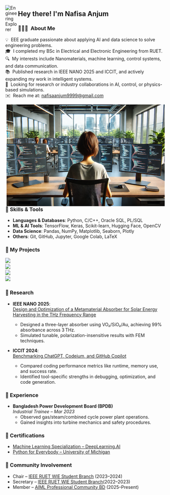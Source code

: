<img alt="Engineering Explorer" src="./assets/Hand%20Wave.gif" width='40' align="left"/><h2>Hey there! I'm Nafisa Anjum</h2>

### 👩🏻‍💻 &nbsp;About Me

💡 &nbsp;EEE graduate passionate about applying AI and data science to solve engineering problems.\
🎓 &nbsp;I completed my BSc in Electrical and Electronic Engineering from RUET.\
🔍 &nbsp;My interests include Nanomaterials, machine learning, control systems, and data communication.\
📚 &nbsp;Published research in IEEE NANO 2025 and ICCIT, and actively expanding my work in intelligent systems.\
🤝 &nbsp;Looking for research or industry collaborations in AI, control, or physics-based simulations.\
✉️ &nbsp;Reach me at: nafisaanjum9999@gmail.com

<img align="right" alt="PNG Illustration" src="https://github.com/Nafisa-21/Nafisa-21/blob/main/n.png?raw=true" width="500" height="320" />

### 🔧 Skills & Tools

- **Languages & Databases**: Python, C/C++, Oracle SQL, PL/SQL  
- **ML & AI Tools**: TensorFlow, Keras, Scikit-learn, Hugging Face, OpenCV  
- **Data Science**: Pandas, NumPy, Matplotlib, Seaborn, Plotly  
- **Others**: Git, GitHub, Jupyter, Google Colab, LaTeX  

### 📁 My Projects

[![](https://img.shields.io/badge/-🧠%20BrainScope%20(MRI%20Tumor%20Detection)-000)](https://github.com/Nafisa-21/BrainScope-MRI-Based-Binary-Classification-of-Tumor-Presence-Using-Deep-CNN-Architectures)  
[![](https://img.shields.io/badge/-🔎%20Autism%20Prediction%20via%20NNs-000)](https://github.com/Nafisa-21/Autism-Screening-Prediction-Using-Neural-Networks)  
[![](https://img.shields.io/badge/-🧬%20MBTI%20Personality%20Prediction-000)](https://github.com/Nafisa-21/Myers-Briggs-Personality-Type-Prediction-and-Analysis)  
[![](https://img.shields.io/badge/-📚%20RDBMS%20Library%20System-000)](https://github.com/Nafisa-21/LIBRARY-MANAGEMENT-SYSTEM)

### 📄 Research

- **IEEE NANO 2025**:  
  [Design and Optimization of a Metamaterial Absorber for Solar Energy Harvesting in the THz Frequency Range](https://arxiv.org/abs/2410.15654)  
  - Designed a three-layer absorber using VO₂/SiO₂/Au, achieving 99% absorbance across 3 THz.  
  - Simulated tunable, polarization-insensitive results with FEM techniques.

- **ICCIT 2024**:  
  [Benchmarking ChatGPT, Codeium, and GitHub Copilot](https://arxiv.org/abs/2409.19922)  
  - Compared coding performance metrics like runtime, memory use, and success rate.  
  - Identified tool-specific strengths in debugging, optimization, and code generation.

### 💼 Experience

- **Bangladesh Power Development Board (BPDB)**  
  *Industrial Trainee – Mar 2023*  
  - Observed gas/steam/combined cycle power plant operations.  
  - Gained insights into turbine mechanics and safety procedures.

### 📜 Certifications

- [Machine Learning Specialization – DeepLearning.AI](https://www.coursera.org/account/accomplishments/specialization/LPRJMVDSMHKP)  
- [Python for Everybody – University of Michigan](https://www.coursera.org/account/accomplishments/specialization/S1R4E7AF7OQL)

### 🌱 Community Involvement

- Chair – [IEEE RUET WIE Student Branch](https://www.linkedin.com/company/ieee-ruet-wie-student-branch-affinity-group/) (2023–2024)  
- Secretary – [IEEE RUET WIE Student Branch](https://www.linkedin.com/company/ieee-ruet-wie-student-branch-affinity-group/)(2022–2023)  
- Member – [AIML Professional Community BD](https://www.linkedin.com/groups/14270358/) (2025–Present)

